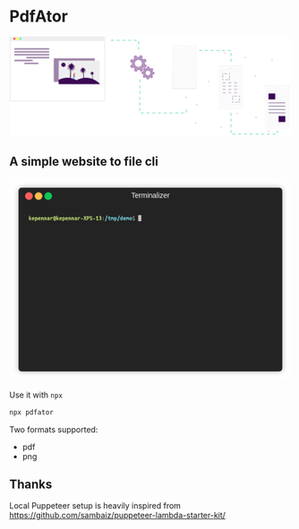 # PdfAtor

![Logo](doc/pdfator-logo.svg?sanitize=true 'Screen')

## A simple website to file cli

![Terminal screen](doc/screen.gif?raw=true 'Screen')

Use it with `npx`

```sh
npx pdfator
```

Two formats supported:

* pdf
* png

## Thanks

Local Puppeteer setup is heavily inspired from https://github.com/sambaiz/puppeteer-lambda-starter-kit/
